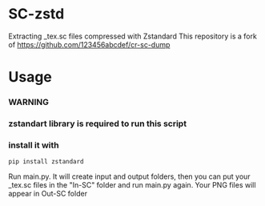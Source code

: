 # SC-zstd
Extracting _tex.sc files compressed with Zstandard
This repository is a fork of https://github.com/123456abcdef/cr-sc-dump

# Usage

### WARNING
### zstandart library is required to run this script
### install it with 
```
pip install zstandard
```

Run main.py. It will create input and output folders, then you can put your _tex.sc files in the "In-SC" folder and run main.py again. Your PNG files will appear in Out-SC folder
